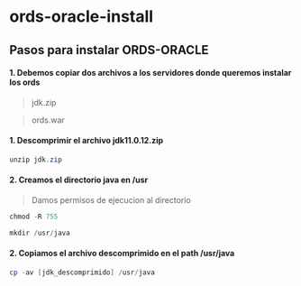 # ords-oracle-install

## Pasos para instalar ORDS-ORACLE

#### 1. Debemos copiar dos archivos a los servidores donde queremos instalar los ords

> jdk.zip

> ords.war

#### 1. Descomprimir el archivo jdk11.0.12.zip
```powershell
unzip jdk.zip
```
#### 2. Creamos el directorio java en /usr
> Damos permisos de ejecucion al directorio
```powershell
chmod -R 755
```
```powershell
mkdir /usr/java
```
#### 2. Copiamos el archivo descomprimido en el path /usr/java
```powershell
cp -av [jdk_descomprimido] /usr/java
```
